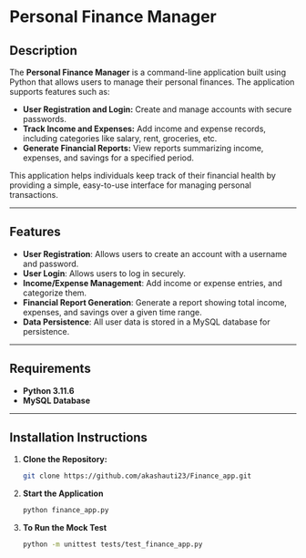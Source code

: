 # Personal Finance Manager

## Description
The **Personal Finance Manager** is a command-line application built using Python that allows users to manage their personal finances. The application supports features such as:

- **User Registration and Login:** Create and manage accounts with secure passwords.
- **Track Income and Expenses:** Add income and expense records, including categories like salary, rent, groceries, etc.
- **Generate Financial Reports:** View reports summarizing income, expenses, and savings for a specified period.

This application helps individuals keep track of their financial health by providing a simple, easy-to-use interface for managing personal transactions.

---

## Features

- **User Registration**: Allows users to create an account with a username and password.
- **User Login**: Allows users to log in securely.
- **Income/Expense Management**: Add income or expense entries, and categorize them.
- **Financial Report Generation**: Generate a report showing total income, expenses, and savings over a given time range.
- **Data Persistence**: All user data is stored in a MySQL database for persistence.

---

## Requirements

- **Python 3.11.6**
- **MySQL Database**

---

## Installation Instructions

1. **Clone the Repository:**
   ```bash
   git clone https://github.com/akashauti23/Finance_app.git

2. **Start the Application**
   ```bash
   python finance_app.py

3. **To Run the Mock Test**
   ```bash
   python -m unittest tests/test_finance_app.py
